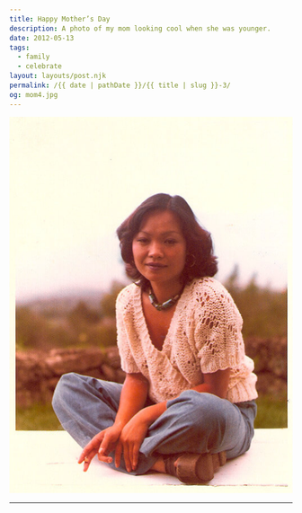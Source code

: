 ```yaml
---
title: Happy Mother’s Day
description: A photo of my mom looking cool when she was younger.
date: 2012-05-13
tags: 
  - family
  - celebrate
layout: layouts/post.njk
permalink: /{{ date | pathDate }}/{{ title | slug }}-3/
og: mom4.jpg
---
```


![mom when she was younger](/img/mom4.jpg)

---
